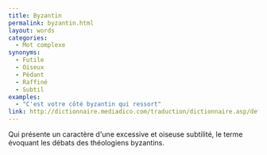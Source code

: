 ```yaml
---
title: Byzantin
permalink: byzantin.html
layout: words
categories:
  - Mot complexe
synonyms:
  - Futile
  - Oiseux
  - Pédant
  - Raffiné
  - Subtil
examples:
  - "C'est votre côté byzantin qui ressort"
link: http://dictionnaire.mediadico.com/traduction/dictionnaire.asp/definition/byzantin/2007
---
```


Qui présente un caractère d'une excessive et oiseuse subtilité, le terme évoquant les débats des théologiens byzantins.

